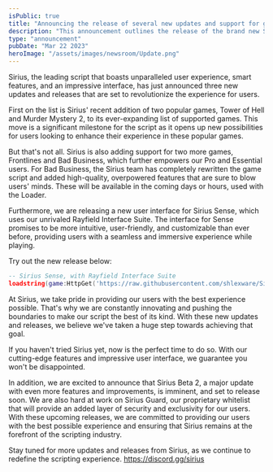 ```yaml
---
isPublic: true
title: "Announcing the release of several new updates and support for games"
description: "This announcement outlines the release of the brand new Sirius Sense x Rayfield UI, along with some goodies like two new games and more."
type: "announcement"
pubDate: "Mar 22 2023"
heroImage: "/assets/images/newsroom/Update.png"
---
```


Sirius, the leading script that boasts unparalleled user experience, smart features, and an impressive interface, has just announced three new updates and releases that are set to revolutionize the experience for users.

First on the list is Sirius' recent addition of two popular games, Tower of Hell and Murder Mystery 2, to its ever-expanding list of supported games. This move is a significant milestone for the script as it opens up new possibilities for users looking to enhance their experience in these popular games.

But that's not all. Sirius is also adding support for two more games, Frontlines and Bad Business, which further empowers our Pro and Essential users. For Bad Business, the Sirius team has completely rewritten the game script and added high-quality, overpowered features that are sure to blow users' minds. These will be available in the coming days or hours, used with the Loader.

Furthermore, we are releasing a new user interface for Sirius Sense, which uses our unrivaled Rayfield Interface Suite. The interface for Sense promises to be more intuitive, user-friendly, and customizable than ever before, providing users with a seamless and immersive experience while playing.

Try out the new release below:

```lua
-- Sirius Sense, with Rayfield Interface Suite
loadstring(game:HttpGet('https://raw.githubusercontent.com/shlexware/Sirius/request/SenseRayfield'))()
```

At Sirius, we take pride in providing our users with the best experience possible. That's why we are constantly innovating and pushing the boundaries to make our script the best of its kind. With these new updates and releases, we believe we've taken a huge step towards achieving that goal.

If you haven't tried Sirius yet, now is the perfect time to do so. With our cutting-edge features and impressive user interface, we guarantee you won't be disappointed.

In addition, we are excited to announce that Sirius Beta 2, a major update with even more features and improvements, is imminent, and set to release soon. We are also hard at work on Sirius Guard, our proprietary whitelist that will provide an added layer of security and exclusivity for our users. With these upcoming releases, we are committed to providing our users with the best possible experience and ensuring that Sirius remains at the forefront of the scripting industry.

Stay tuned for more updates and releases from Sirius, as we continue to redefine the scripting experience.
https://discord.gg/sirius
